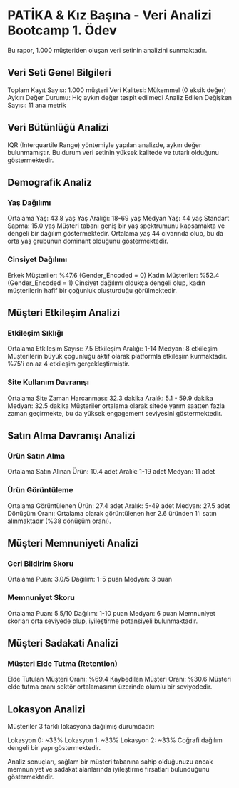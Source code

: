 # PATİKA & Kız Başına - Veri Analizi Bootcamp 1. Ödev

Bu rapor, 1.000 müşteriden oluşan veri setinin analizini sunmaktadır.

## Veri Seti Genel Bilgileri

Toplam Kayıt Sayısı: 1.000 müşteri
Veri Kalitesi: Mükemmel (0 eksik değer)
Aykırı Değer Durumu: Hiç aykırı değer tespit edilmedi
Analiz Edilen Değişken Sayısı: 11 ana metrik

## Veri Bütünlüğü Analizi

IQR (Interquartile Range) yöntemiyle yapılan analizde, aykırı değer bulunmamıştır. Bu durum veri setinin yüksek kalitede ve tutarlı olduğunu göstermektedir.

## Demografik Analiz

### Yaş Dağılımı

Ortalama Yaş: 43.8 yaş
Yaş Aralığı: 18-69 yaş
Medyan Yaş: 44 yaş
Standart Sapma: 15.0 yaş
Müşteri tabanı geniş bir yaş spektrumunu kapsamakta ve dengeli bir dağılım göstermektedir. Ortalama yaş 44 civarında olup, bu da orta yaş grubunun dominant olduğunu göstermektedir.

### Cinsiyet Dağılımı

Erkek Müşteriler: %47.6 (Gender_Encoded = 0)
Kadın Müşteriler: %52.4 (Gender_Encoded = 1)
Cinsiyet dağılımı oldukça dengeli olup, kadın müşterilerin hafif bir çoğunluk oluşturduğu görülmektedir.

## Müşteri Etkileşim Analizi

### Etkileşim Sıklığı

Ortalama Etkileşim Sayısı: 7.5
Etkileşim Aralığı: 1-14
Medyan: 8 etkileşim
Müşterilerin büyük çoğunluğu aktif olarak platformla etkileşim kurmaktadır. %75'i en az 4 etkileşim gerçekleştirmiştir.

### Site Kullanım Davranışı

Ortalama Site Zaman Harcanması: 32.3 dakika
Aralık: 5.1 - 59.9 dakika
Medyan: 32.5 dakika
Müşteriler ortalama olarak sitede yarım saatten fazla zaman geçirmekte, bu da yüksek engagement seviyesini göstermektedir.

## Satın Alma Davranışı Analizi

### Ürün Satın Alma

Ortalama Satın Alınan Ürün: 10.4 adet
Aralık: 1-19 adet
Medyan: 11 adet

### Ürün Görüntüleme

Ortalama Görüntülenen Ürün: 27.4 adet
Aralık: 5-49 adet
Medyan: 27.5 adet
Dönüşüm Oranı: Ortalama olarak görüntülenen her 2.6 üründen 1'i satın alınmaktadır (%38 dönüşüm oranı).

## Müşteri Memnuniyeti Analizi

### Geri Bildirim Skoru

Ortalama Puan: 3.0/5
Dağılım: 1-5 puan
Medyan: 3 puan

### Memnuniyet Skoru

Ortalama Puan: 5.5/10
Dağılım: 1-10 puan
Medyan: 6 puan
Memnuniyet skorları orta seviyede olup, iyileştirme potansiyeli bulunmaktadır.

## Müşteri Sadakati Analizi

### Müşteri Elde Tutma (Retention)

Elde Tutulan Müşteri Oranı: %69.4
Kaybedilen Müşteri Oranı: %30.6
Müşteri elde tutma oranı sektör ortalamasının üzerinde olumlu bir seviyededir.

## Lokasyon Analizi

Müşteriler 3 farklı lokasyona dağılmış durumdadır:

Lokasyon 0: ~33%
Lokasyon 1: ~33%
Lokasyon 2: ~33%
Coğrafi dağılım dengeli bir yapı göstermektedir.

Analiz sonuçları, sağlam bir müşteri tabanına sahip olduğunuzu ancak memnuniyet ve sadakat alanlarında iyileştirme fırsatları bulunduğunu göstermektedir. 
